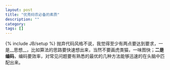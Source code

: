 ```yaml
---
layout: post
title: "优秀码农必备的素质"
description: "" 
category: 
tags: []
---
```

{% include JB/setup %}
抛弃代码风格不说，我觉得至少有两点要达到要求，一是__思想__，比如算法的思路要快速想出来，当然不要画虎类猫，一味图快；__二是编码__，编码要效率，对常见问题要有熟悉的最优的几种方法能够迅速的在头脑中匹配出来。
